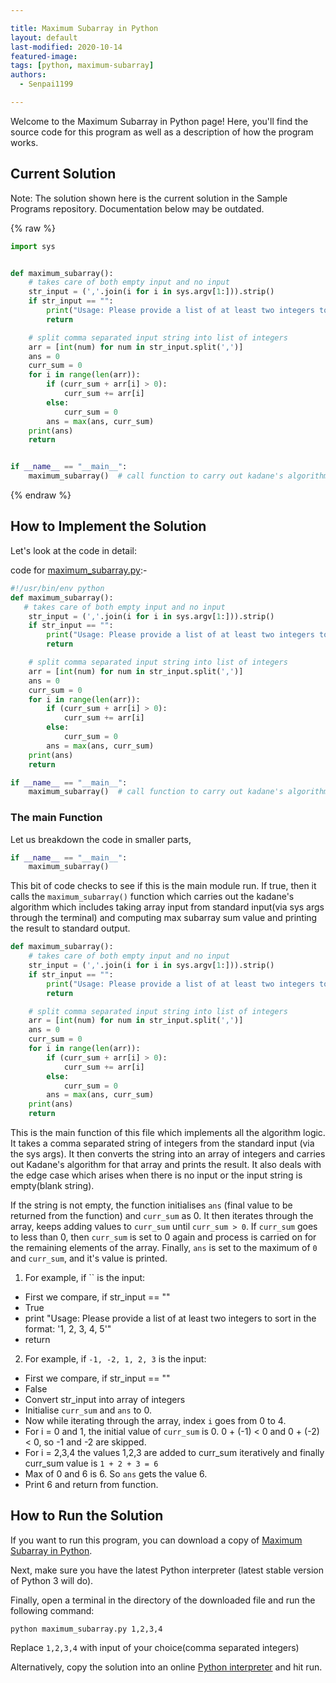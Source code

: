 ```yaml
---

title: Maximum Subarray in Python
layout: default
last-modified: 2020-10-14
featured-image:
tags: [python, maximum-subarray]
authors:
  - Senpai1199

---
```


Welcome to the Maximum Subarray in Python page! Here, you'll find the source code for this program as well as a description of how the program works.

## Current Solution

Note: The solution shown here is the current solution in the Sample Programs repository. Documentation below may be outdated.

{% raw %}

```Python
import sys


def maximum_subarray():
    # takes care of both empty input and no input
    str_input = (','.join(i for i in sys.argv[1:])).strip()
    if str_input == "":
        print("Usage: Please provide a list of at least two integers to sort in the format: '1, 2, 3, 4, 5'")
        return

    # split comma separated input string into list of integers
    arr = [int(num) for num in str_input.split(',')]
    ans = 0
    curr_sum = 0
    for i in range(len(arr)):
        if (curr_sum + arr[i] > 0):
            curr_sum += arr[i]
        else:
            curr_sum = 0
        ans = max(ans, curr_sum)
    print(ans)
    return


if __name__ == "__main__":
    maximum_subarray()  # call function to carry out kadane's algorithm

```

{% endraw %}

## How to Implement the Solution

Let's look at the code in detail:

code for [maximum_subarray.py](https://github.com/TheRenegadeCoder/sample-programs/blob/master/archive/p/python/maximum_subarray.py):-

```python
#!/usr/bin/env python
def maximum_subarray():
   # takes care of both empty input and no input
    str_input = (','.join(i for i in sys.argv[1:])).strip()
    if str_input == "":
        print("Usage: Please provide a list of at least two integers to sort in the format: '1, 2, 3, 4, 5'")
        return

    # split comma separated input string into list of integers
    arr = [int(num) for num in str_input.split(',')]
    ans = 0
    curr_sum = 0
    for i in range(len(arr)):
        if (curr_sum + arr[i] > 0):
            curr_sum += arr[i]
        else:
            curr_sum = 0
        ans = max(ans, curr_sum)
    print(ans)
    return

if __name__ == "__main__":
    maximum_subarray()  # call function to carry out kadane's algorithm
```

### The main Function

Let us breakdown the code in smaller parts,

```python
if __name__ == "__main__":
    maximum_subarray()
```

This bit of code checks to see if this is the main module run. If true, then it calls the `maximum_subarray()` function which carries out the kadane's algorithm which includes taking array input from standard input(via sys args through the terminal) and computing max subarray sum value and printing the result to standard output.

```python
def maximum_subarray():
    # takes care of both empty input and no input
    str_input = (','.join(i for i in sys.argv[1:])).strip()
    if str_input == "":
        print("Usage: Please provide a list of at least two integers to sort in the format: '1, 2, 3, 4, 5'")
        return

    # split comma separated input string into list of integers
    arr = [int(num) for num in str_input.split(',')]
    ans = 0
    curr_sum = 0
    for i in range(len(arr)):
        if (curr_sum + arr[i] > 0):
            curr_sum += arr[i]
        else:
            curr_sum = 0
        ans = max(ans, curr_sum)
    print(ans)
    return
```

This is the main function of this file which implements all the algorithm logic. It takes a comma separated string of integers from the standard input (via the sys args). It then converts the string into an array of integers and carries out Kadane's algorithm for that array and prints the result. It also deals with the edge case which arises when there is no input or the input string is empty(blank string).

If the string is not empty, the function initialises `ans` (final value to be returned from the function) and `curr_sum` as 0. It then iterates through the array, keeps adding values to `curr_sum` until `curr_sum > 0`. If `curr_sum` goes to less than 0, then `curr_sum` is set to 0 again and process is carried on for the remaining elements of the array.
Finally, `ans` is set to the maximum of `0` and `curr_sum`, and it's value is printed.

1. For example, if `` is the input:

- First we compare, if str_input == ""
- True
- print "Usage: Please provide a list of at least two integers to sort in the format: '1, 2, 3, 4, 5'"
- return

2. For example, if `-1, -2, 1, 2, 3` is the input:

- First we compare, if str_input == ""
- False
- Convert str_input into array of integers
- Initialise `curr_sum` and `ans` to 0.
- Now while iterating through the array, index `i` goes from 0 to 4.
- For i = 0 and 1, the initial value of `curr_sum` is 0. 0 + (-1) < 0 and 0 + (-2) < 0, so -1 and -2 are skipped.
- For i = 2,3,4 the values 1,2,3 are added to curr_sum iteratively and finally curr_sum value is `1 + 2 + 3 = 6`
- Max of 0 and 6 is 6. So `ans` gets the value 6.
- Print 6 and return from function.


## How to Run the Solution

If you want to run this program, you can download a copy of [Maximum Subarray in Python](https://github.com/TheRenegadeCoder/sample-programs/blob/master/archive/p/python/maximum_subarray.py).

Next, make sure you have the latest Python interpreter (latest stable version of Python 3 will do).

Finally, open a terminal in the directory of the downloaded file and run the following command:

`python maximum_subarray.py 1,2,3,4`

Replace `1,2,3,4` with input of your choice(comma separated integers)

Alternatively, copy the solution into an online [Python interpreter](https://colab.research.google.com) and hit run.
